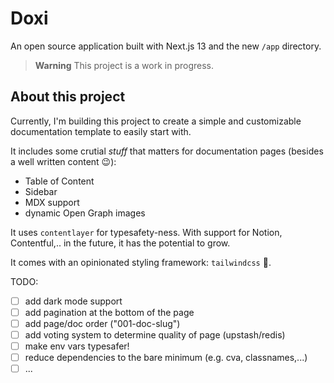 # Doxi

An open source application built with Next.js 13 and the new `/app` directory.

> **Warning**
> This project is a work in progress.

## About this project

Currently, I'm building this project to create a simple and customizable documentation template to easily start with.

It includes some crutial _stuff_ that matters for documentation pages (besides a well written content 😉):

- Table of Content
- Sidebar
- MDX support
- dynamic Open Graph images

It uses `contentlayer` for typesafety-ness. With support for Notion, Contentful,.. in the future, it has the potential to grow.

It comes with an opinionated styling framework: `tailwindcss` 🐐.

TODO:

- [ ] add dark mode support
- [ ] add pagination at the bottom of the page
- [ ] add page/doc order ("001-doc-slug")
- [ ] add voting system to determine quality of page (upstash/redis)
- [ ] make env vars typesafer!
- [ ] reduce dependencies to the bare minimum (e.g. cva, classnames,...)
- [ ] ...
